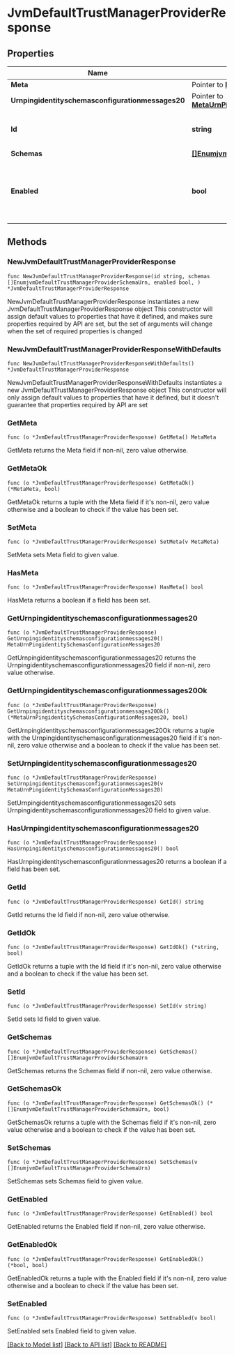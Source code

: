 # JvmDefaultTrustManagerProviderResponse

## Properties

Name | Type | Description | Notes
------------ | ------------- | ------------- | -------------
**Meta** | Pointer to [**MetaMeta**](MetaMeta.md) |  | [optional] 
**Urnpingidentityschemasconfigurationmessages20** | Pointer to [**MetaUrnPingidentitySchemasConfigurationMessages20**](MetaUrnPingidentitySchemasConfigurationMessages20.md) |  | [optional] 
**Id** | **string** | Name of the Trust Manager Provider | 
**Schemas** | [**[]EnumjvmDefaultTrustManagerProviderSchemaUrn**](EnumjvmDefaultTrustManagerProviderSchemaUrn.md) |  | 
**Enabled** | **bool** | Indicate whether the Trust Manager Provider is enabled for use. | 

## Methods

### NewJvmDefaultTrustManagerProviderResponse

`func NewJvmDefaultTrustManagerProviderResponse(id string, schemas []EnumjvmDefaultTrustManagerProviderSchemaUrn, enabled bool, ) *JvmDefaultTrustManagerProviderResponse`

NewJvmDefaultTrustManagerProviderResponse instantiates a new JvmDefaultTrustManagerProviderResponse object
This constructor will assign default values to properties that have it defined,
and makes sure properties required by API are set, but the set of arguments
will change when the set of required properties is changed

### NewJvmDefaultTrustManagerProviderResponseWithDefaults

`func NewJvmDefaultTrustManagerProviderResponseWithDefaults() *JvmDefaultTrustManagerProviderResponse`

NewJvmDefaultTrustManagerProviderResponseWithDefaults instantiates a new JvmDefaultTrustManagerProviderResponse object
This constructor will only assign default values to properties that have it defined,
but it doesn't guarantee that properties required by API are set

### GetMeta

`func (o *JvmDefaultTrustManagerProviderResponse) GetMeta() MetaMeta`

GetMeta returns the Meta field if non-nil, zero value otherwise.

### GetMetaOk

`func (o *JvmDefaultTrustManagerProviderResponse) GetMetaOk() (*MetaMeta, bool)`

GetMetaOk returns a tuple with the Meta field if it's non-nil, zero value otherwise
and a boolean to check if the value has been set.

### SetMeta

`func (o *JvmDefaultTrustManagerProviderResponse) SetMeta(v MetaMeta)`

SetMeta sets Meta field to given value.

### HasMeta

`func (o *JvmDefaultTrustManagerProviderResponse) HasMeta() bool`

HasMeta returns a boolean if a field has been set.

### GetUrnpingidentityschemasconfigurationmessages20

`func (o *JvmDefaultTrustManagerProviderResponse) GetUrnpingidentityschemasconfigurationmessages20() MetaUrnPingidentitySchemasConfigurationMessages20`

GetUrnpingidentityschemasconfigurationmessages20 returns the Urnpingidentityschemasconfigurationmessages20 field if non-nil, zero value otherwise.

### GetUrnpingidentityschemasconfigurationmessages20Ok

`func (o *JvmDefaultTrustManagerProviderResponse) GetUrnpingidentityschemasconfigurationmessages20Ok() (*MetaUrnPingidentitySchemasConfigurationMessages20, bool)`

GetUrnpingidentityschemasconfigurationmessages20Ok returns a tuple with the Urnpingidentityschemasconfigurationmessages20 field if it's non-nil, zero value otherwise
and a boolean to check if the value has been set.

### SetUrnpingidentityschemasconfigurationmessages20

`func (o *JvmDefaultTrustManagerProviderResponse) SetUrnpingidentityschemasconfigurationmessages20(v MetaUrnPingidentitySchemasConfigurationMessages20)`

SetUrnpingidentityschemasconfigurationmessages20 sets Urnpingidentityschemasconfigurationmessages20 field to given value.

### HasUrnpingidentityschemasconfigurationmessages20

`func (o *JvmDefaultTrustManagerProviderResponse) HasUrnpingidentityschemasconfigurationmessages20() bool`

HasUrnpingidentityschemasconfigurationmessages20 returns a boolean if a field has been set.

### GetId

`func (o *JvmDefaultTrustManagerProviderResponse) GetId() string`

GetId returns the Id field if non-nil, zero value otherwise.

### GetIdOk

`func (o *JvmDefaultTrustManagerProviderResponse) GetIdOk() (*string, bool)`

GetIdOk returns a tuple with the Id field if it's non-nil, zero value otherwise
and a boolean to check if the value has been set.

### SetId

`func (o *JvmDefaultTrustManagerProviderResponse) SetId(v string)`

SetId sets Id field to given value.


### GetSchemas

`func (o *JvmDefaultTrustManagerProviderResponse) GetSchemas() []EnumjvmDefaultTrustManagerProviderSchemaUrn`

GetSchemas returns the Schemas field if non-nil, zero value otherwise.

### GetSchemasOk

`func (o *JvmDefaultTrustManagerProviderResponse) GetSchemasOk() (*[]EnumjvmDefaultTrustManagerProviderSchemaUrn, bool)`

GetSchemasOk returns a tuple with the Schemas field if it's non-nil, zero value otherwise
and a boolean to check if the value has been set.

### SetSchemas

`func (o *JvmDefaultTrustManagerProviderResponse) SetSchemas(v []EnumjvmDefaultTrustManagerProviderSchemaUrn)`

SetSchemas sets Schemas field to given value.


### GetEnabled

`func (o *JvmDefaultTrustManagerProviderResponse) GetEnabled() bool`

GetEnabled returns the Enabled field if non-nil, zero value otherwise.

### GetEnabledOk

`func (o *JvmDefaultTrustManagerProviderResponse) GetEnabledOk() (*bool, bool)`

GetEnabledOk returns a tuple with the Enabled field if it's non-nil, zero value otherwise
and a boolean to check if the value has been set.

### SetEnabled

`func (o *JvmDefaultTrustManagerProviderResponse) SetEnabled(v bool)`

SetEnabled sets Enabled field to given value.



[[Back to Model list]](../README.md#documentation-for-models) [[Back to API list]](../README.md#documentation-for-api-endpoints) [[Back to README]](../README.md)


